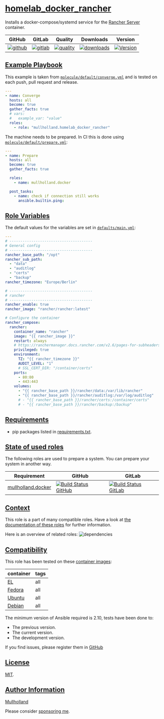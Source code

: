 # [homelab_docker_rancher](#homelab_docker_rancher)

Installs a docker-compose/systemd service for the [Rancher Server](https://ranchermanager.docs.rancher.com/pages-for-subheaders/deploy-rancher-manager) container.

|GitHub|GitLab|Quality|Downloads|Version|
|------|------|-------|---------|-------|
|[![github](https://github.com/mullholland/ansible-role-homelab_docker_rancher/workflows/Ansible%20Molecule/badge.svg)](https://github.com/mullholland/ansible-role-homelab_docker_rancher/actions)|[![gitlab](https://gitlab.com/opensourceunicorn/ansible-role-homelab_docker_rancher/badges/master/pipeline.svg)](https://gitlab.com/opensourceunicorn/ansible-role-homelab_docker_rancher)|[![quality](https://img.shields.io/ansible/quality/62708)](https://galaxy.ansible.com/mullholland/homelab_docker_rancher)|[![downloads](https://img.shields.io/ansible/role/d/62708)](https://galaxy.ansible.com/mullholland/homelab_docker_rancher)|[![Version](https://img.shields.io/github/release/mullholland/ansible-role-homelab_docker_rancher.svg)](https://github.com/mullholland/ansible-role-homelab_docker_rancher/releases/)|

## [Example Playbook](#example-playbook)

This example is taken from [`molecule/default/converge.yml`](https://github.com/mullholland/ansible-role-homelab_docker_rancher/blob/master/molecule/default/converge.yml) and is tested on each push, pull request and release.

```yaml
---
- name: Converge
  hosts: all
  become: true
  gather_facts: true
  # vars:
  #   example_var: "value"
  roles:
    - role: "mullholland.homelab_docker_rancher"
```

The machine needs to be prepared. In CI this is done using [`molecule/default/prepare.yml`](https://github.com/mullholland/ansible-role-homelab_docker_rancher/blob/master/molecule/default/prepare.yml):

```yaml
---
- name: Prepare
  hosts: all
  become: true
  gather_facts: true

  roles:
    - name: mullholland.docker

  post_tasks:
    - name: check if connection still works
      ansible.builtin.ping:
```


## [Role Variables](#role-variables)

The default values for the variables are set in [`defaults/main.yml`](https://github.com/mullholland/ansible-role-homelab_docker_rancher/blob/master/defaults/main.yml):

```yaml
---
# --------------------------------------
# General config
# --------------------------------------
rancher_base_path: "/opt"
rancher_sub_path:
  - "data"
  - "auditlog"
  - "certs"
  - "backup"
rancher_timezone: "Europe/Berlin"

# --------------------------------------
# rancher
# --------------------------------------
rancher_enable: true
rancher_image: "rancher/rancher:latest"

# Configure the container
rancher_compose:
  rancher:
    container_name: "rancher"
    image: "{{ rancher_image }}"
    restart: always
    # https://ranchermanager.docs.rancher.com/v2.6/pages-for-subheaders/rancher-on-a-single-node-with-docker#privileged-access-for-rancher
    privileged: true
    environment:
      TZ: "{{ rancher_timezone }}"
      AUDIT_LEVEL: "1"
      # SSL_CERT_DIR: "/container/certs"
    ports:
      - 80:80
      - 443:443
    volumes:
      - "{{ rancher_base_path }}/rancher/data:/var/lib/rancher"
      - "{{ rancher_base_path }}/rancher/auditlog:/var/log/auditlog"
      # - "{{ rancher_base_path }}/rancher/certs:/container/certs"
      # - "{{ rancher_base_path }}/rancher/backup:/backup"
```

## [Requirements](#requirements)

- pip packages listed in [requirements.txt](https://github.com/mullholland/ansible-role-homelab_docker_rancher/blob/master/requirements.txt).

## [State of used roles](#state-of-used-roles)

The following roles are used to prepare a system. You can prepare your system in another way.

| Requirement | GitHub | GitLab |
|-------------|--------|--------|
|[mullholland.docker](https://galaxy.ansible.com/mullholland/docker)|[![Build Status GitHub](https://github.com/mullholland/ansible-role-docker/workflows/Ansible%20Molecule/badge.svg)](https://github.com/mullholland/ansible-role-docker/actions)|[![Build Status GitLab](https://gitlab.com/opensourceunicorn/ansible-role-docker/badges/master/pipeline.svg)](https://gitlab.com/opensourceunicorn/ansible-role-docker)|

## [Context](#context)

This role is a part of many compatible roles. Have a look at [the documentation of these roles](https://mullholland.net) for further information.

Here is an overview of related roles:
![dependencies](https://raw.githubusercontent.com/mullholland/ansible-role-homelab_docker_rancher/png/requirements.png "Dependencies")

## [Compatibility](#compatibility)

This role has been tested on these [container images](https://hub.docker.com/u/mullholland):

|container|tags|
|---------|----|
|[EL](https://hub.docker.com/repository/docker/mullholland/docker-centos-systemd/general)|all|
|[Fedora](https://hub.docker.com/repository/docker/mullholland/docker-fedora-systemd/general)|all|
|[Ubuntu](https://hub.docker.com/repository/docker/mullholland/docker-ubuntu-systemd/general)|all|
|[Debian](https://hub.docker.com/repository/docker/mullholland/docker-debian-systemd/general)|all|

The minimum version of Ansible required is 2.10, tests have been done to:

- The previous version.
- The current version.
- The development version.

If you find issues, please register them in [GitHub](https://github.com/mullholland/ansible-role-homelab_docker_rancher/issues)

## [License](#license)

[MIT](https://github.com/mullholland/ansible-role-homelab_docker_rancher/blob/master/LICENSE).

## [Author Information](#author-information)

[Mullholland](https://mullholland.net)

Please consider [sponsoring me](https://github.com/sponsors/mullholland).
